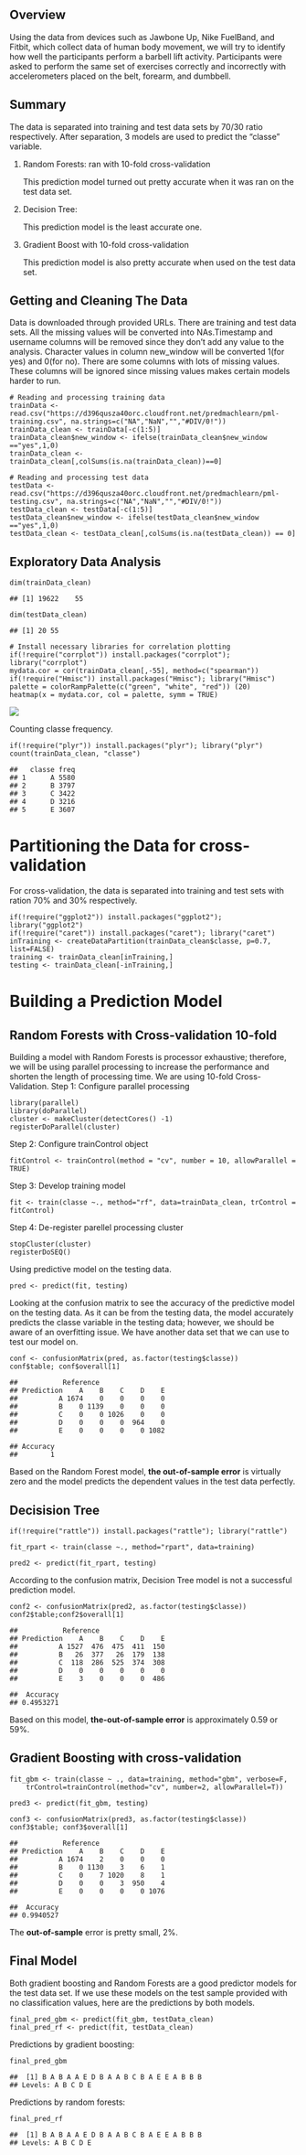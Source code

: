 Overview
--------

Using the data from devices such as Jawbone Up, Nike FuelBand, and
Fitbit, which collect data of human body movement, we will try to
identify how well the participants perform a barbell lift activity.
Participants were asked to perform the same set of exercises correctly
and incorrectly with accelerometers placed on the belt, forearm, and
dumbbell.

Summary
-------

The data is separated into training and test data sets by 70/30 ratio
respectively. After separation, 3 models are used to predict the
“classe” variable.

1.  Random Forests: ran with 10-fold cross-validation

    This prediction model turned out pretty accurate when it was ran on
    the test data set.

2.  Decision Tree:

    This prediction model is the least accurate one.

3.  Gradient Boost with 10-fold cross-validation

    This prediction model is also pretty accurate when used on the test
    data set.

Getting and Cleaning The Data
-----------------------------

Data is downloaded through provided URLs. There are training and test
data sets. All the missing values will be converted into NAs.Timestamp
and username columns will be removed since they don’t add any value to
the analysis. Character values in column new\_window will be converted
1(for yes) and 0(for no). There are some columns with lots of missing
values. These columns will be ignored since missing values makes certain
models harder to run.

    # Reading and processing training data
    trainData <- read.csv("https://d396qusza40orc.cloudfront.net/predmachlearn/pml-training.csv", na.strings=c("NA","NaN","","#DIV/0!"))
    trainData_clean <- trainData[-c(1:5)]
    trainData_clean$new_window <- ifelse(trainData_clean$new_window =="yes",1,0)
    trainData_clean <- trainData_clean[,colSums(is.na(trainData_clean))==0]

    # Reading and processing test data
    testData <- read.csv("https://d396qusza40orc.cloudfront.net/predmachlearn/pml-testing.csv", na.strings=c("NA","NaN","","#DIV/0!"))
    testData_clean <- testData[-c(1:5)]
    testData_clean$new_window <- ifelse(testData_clean$new_window =="yes",1,0)
    testData_clean <- testData_clean[,colSums(is.na(testData_clean)) == 0]

Exploratory Data Analysis
-------------------------

    dim(trainData_clean)

    ## [1] 19622    55

    dim(testData_clean)

    ## [1] 20 55

    # Install necessary libraries for correlation plotting
    if(!require("corrplot")) install.packages("corrplot"); library("corrplot")
    mydata.cor = cor(trainData_clean[,-55], method=c("spearman"))
    if(!require("Hmisc")) install.packages("Hmisc"); library("Hmisc")
    palette = colorRampPalette(c("green", "white", "red")) (20)
    heatmap(x = mydata.cor, col = palette, symm = TRUE)

![](Weight_Lifting_Exercise_files/figure-markdown_strict/data%20dimensions-1.png)

Counting classe frequency.

    if(!require("plyr")) install.packages("plyr"); library("plyr")
    count(trainData_clean, "classe")

    ##   classe freq
    ## 1      A 5580
    ## 2      B 3797
    ## 3      C 3422
    ## 4      D 3216
    ## 5      E 3607

Partitioning the Data for **cross-validation**
==============================================

For cross-validation, the data is separated into training and test sets
with ration 70% and 30% respectively.

    if(!require("ggplot2")) install.packages("ggplot2"); library("ggplot2")
    if(!require("caret")) install.packages("caret"); library("caret")
    inTraining <- createDataPartition(trainData_clean$classe, p=0.7, list=FALSE)
    training <- trainData_clean[inTraining,]
    testing <- trainData_clean[-inTraining,]

Building a Prediction Model
===========================

Random Forests with Cross-validation 10-fold
--------------------------------------------

Building a model with Random Forests is processor exhaustive; therefore,
we will be using parallel processing to increase the performance and
shorten the length of processing time. We are using 10-fold
Cross-Validation. Step 1: Configure parallel processing

    library(parallel)
    library(doParallel)
    cluster <- makeCluster(detectCores() -1)
    registerDoParallel(cluster)

Step 2: Configure trainControl object

    fitControl <- trainControl(method = "cv", number = 10, allowParallel = TRUE)

Step 3: Develop training model

    fit <- train(classe ~., method="rf", data=trainData_clean, trControl = fitControl)

Step 4: De-register parellel processing cluster

    stopCluster(cluster)
    registerDoSEQ()

Using predictive model on the testing data.

    pred <- predict(fit, testing)

Looking at the confusion matrix to see the accuracy of the predictive
model on the testing data. As it can be from the testing data, the model
accurately predicts the classe variable in the testing data; however, we
should be aware of an overfitting issue. We have another data set that
we can use to test our model on.

    conf <- confusionMatrix(pred, as.factor(testing$classe))
    conf$table; conf$overall[1]

    ##           Reference
    ## Prediction    A    B    C    D    E
    ##          A 1674    0    0    0    0
    ##          B    0 1139    0    0    0
    ##          C    0    0 1026    0    0
    ##          D    0    0    0  964    0
    ##          E    0    0    0    0 1082

    ## Accuracy 
    ##        1

Based on the Random Forest model, **the out-of-sample error** is
virtually zero and the model predicts the dependent values in the test
data perfectly.

Decisision Tree
---------------

    if(!require("rattle")) install.packages("rattle"); library("rattle")

    fit_rpart <- train(classe ~., method="rpart", data=training)

    pred2 <- predict(fit_rpart, testing)

According to the confusion matrix, Decision Tree model is not a
successful prediction model.

    conf2 <- confusionMatrix(pred2, as.factor(testing$classe))
    conf2$table;conf2$overall[1]

    ##           Reference
    ## Prediction    A    B    C    D    E
    ##          A 1527  476  475  411  150
    ##          B   26  377   26  179  138
    ##          C  118  286  525  374  308
    ##          D    0    0    0    0    0
    ##          E    3    0    0    0  486

    ##  Accuracy 
    ## 0.4953271

Based on this model, **the-out-of-sample error** is approximately 0.59
or 59%.

Gradient Boosting with cross-validation
---------------------------------------

    fit_gbm <- train(classe ~ ., data=training, method="gbm", verbose=F, 
        trControl=trainControl(method="cv", number=2, allowParallel=T))

    pred3 <- predict(fit_gbm, testing)

    conf3 <- confusionMatrix(pred3, as.factor(testing$classe))
    conf3$table; conf3$overall[1]

    ##           Reference
    ## Prediction    A    B    C    D    E
    ##          A 1674    2    0    0    0
    ##          B    0 1130    3    6    1
    ##          C    0    7 1020    8    1
    ##          D    0    0    3  950    4
    ##          E    0    0    0    0 1076

    ##  Accuracy 
    ## 0.9940527

The **out-of-sample** error is pretty small, 2%.

Final Model
-----------

Both gradient boosting and Random Forests are a good predictor models
for the test data set. If we use these models on the test sample
provided with no classification values, here are the predictions by both
models.

    final_pred_gbm <- predict(fit_gbm, testData_clean)
    final_pred_rf <- predict(fit, testData_clean)

Predictions by gradient boosting:

    final_pred_gbm

    ##  [1] B A B A A E D B A A B C B A E E A B B B
    ## Levels: A B C D E

Predictions by random forests:

    final_pred_rf

    ##  [1] B A B A A E D B A A B C B A E E A B B B
    ## Levels: A B C D E
